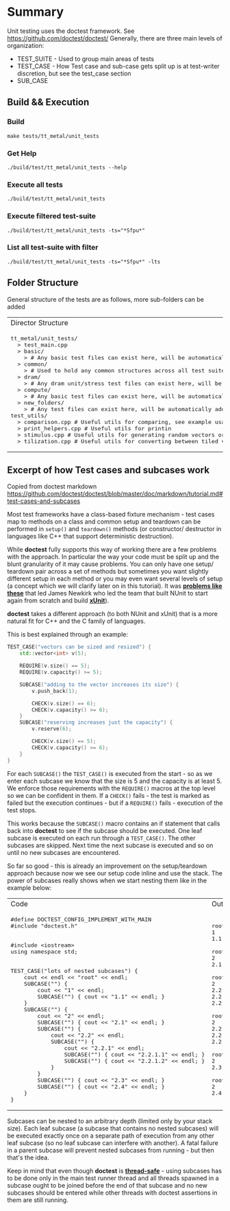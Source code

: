 # Summary
Unit testing uses the doctest framework.  See https://github.com/doctest/doctest/
Generally, there are three main levels of organization:  
*  TEST_SUITE - Used to group main areas of tests
*  TEST_CASE - How Test case and sub-case gets split up is at test-writer discretion, but see the test_case section 
*  SUB_CASE


## Build && Execution
### Build
`make tests/tt_metal/unit_tests`
### Get Help
`./build/test/tt_metal/unit_tests --help`
### Execute all tests
`./build/test/tt_metal/unit_tests`
### Execute filtered test-suite
`./build/test/tt_metal/unit_tests -ts="*Sfpu*"`
### List all test-suite with filter
`./build/test/tt_metal/unit_tests -ts="*Sfpu*" -lts`

## Folder Structure
General structure of the tests are as follows, more sub-folders can be added
<table><tr><td>
Director Structure
</td></tr><td>
<pre lang="">
tt_metal/unit_tests/
&nbsp;&nbsp;> test_main.cpp
&nbsp;&nbsp;> basic/
&nbsp;&nbsp;&nbsp;&nbsp;> # Any basic test files can exist here, will be automatically added to test_main
&nbsp;&nbsp;> common/
&nbsp;&nbsp;&nbsp;&nbsp;> # Used to hold any common structures across all test suites like fixtures
&nbsp;&nbsp;> dram/
&nbsp;&nbsp;&nbsp;&nbsp;> # Any dram unit/stress test files can exist here, will be automatically added to test_main
&nbsp;&nbsp;> compute/
&nbsp;&nbsp;&nbsp;&nbsp;> # Any basic test files can exist here, will be automatically added to test_main
&nbsp;&nbsp;> new_folders/
&nbsp;&nbsp;&nbsp;&nbsp;> # Any test files can exist here, will be automatically added to test_main
test_utils/
&nbsp;&nbsp;> comparison.cpp # Useful utils for comparing, see example usages in unit tests
&nbsp;&nbsp;> print_helpers.cpp # Useful utils for printin
&nbsp;&nbsp;> stimulus.cpp # Useful utils for generating random vectors or specific vectors, see example usages in unit tests
&nbsp;&nbsp;> tilization.cpp # Useful utils for converting between tiled vectors or not, see example usages in unit tests
</td></tr></table>

## Excerpt of how Test cases and subcases work 
Copied from doctest markdown https://github.com/doctest/doctest/blob/master/doc/markdown/tutorial.md#test-cases-and-subcases

Most test frameworks have a class-based fixture mechanism - test cases map to methods on a class and common setup and teardown can be performed in ```setup()``` and ```teardown()``` methods (or constructor/ destructor in languages like C++ that support deterministic destruction).

While **doctest** fully supports this way of working there are a few problems with the approach. In particular the way your code must be split up and the blunt granularity of it may cause problems. You can only have one setup/ teardown pair across a set of methods but sometimes you want slightly different setup in each method or you may even want several levels of setup (a concept which we will clarify later on in this tutorial). It was [**problems like these**](http://jamesnewkirk.typepad.com/posts/2007/09/why-you-should-.html) that led James Newkirk who led the team that built NUnit to start again from scratch and build [**xUnit**](http://jamesnewkirk.typepad.com/posts/2007/09/announcing-xuni.html)).

**doctest** takes a different approach (to both NUnit and xUnit) that is a more natural fit for C++ and the C family of languages.

This is best explained through an example:

```c++
TEST_CASE("vectors can be sized and resized") {
    std::vector<int> v(5);

    REQUIRE(v.size() == 5);
    REQUIRE(v.capacity() >= 5);

    SUBCASE("adding to the vector increases its size") {
        v.push_back(1);

        CHECK(v.size() == 6);
        CHECK(v.capacity() >= 6);
    }
    SUBCASE("reserving increases just the capacity") {
        v.reserve(6);

        CHECK(v.size() == 5);
        CHECK(v.capacity() >= 6);
    }
}
```

For each ```SUBCASE()``` the ```TEST_CASE()``` is executed from the start - so as we enter each subcase we know that the size is 5 and the capacity is at least 5. We enforce those requirements with the ```REQUIRE()``` macros at the top level so we can be confident in them. If a ```CHECK()``` fails - the test is marked as failed but the execution continues - but if a ```REQUIRE()``` fails - execution of the test stops.

This works because the ```SUBCASE()``` macro contains an if statement that calls back into **doctest** to see if the subcase should be executed. One leaf subcase is executed on each run through a ```TEST_CASE()```. The other subcases are skipped. Next time the next subcase is executed and so on until no new subcases are encountered.

So far so good - this is already an improvement on the setup/teardown approach because now we see our setup code inline and use the stack. The power of subcases really shows when we start nesting them like in the example below:

<table><tr><td>
Code
</td><td>
Output
</td></tr><tr><td>
<pre lang="c++">
#define DOCTEST_CONFIG_IMPLEMENT_WITH_MAIN
#include "doctest.h"
<br>
#include &lt;iostream&gt;
using namespace std;
<br>
TEST_CASE("lots of nested subcases") {
&nbsp;&nbsp;&nbsp;&nbsp;cout << endl << "root" << endl;
&nbsp;&nbsp;&nbsp;&nbsp;SUBCASE("") {
&nbsp;&nbsp;&nbsp;&nbsp;&nbsp;&nbsp;&nbsp;&nbsp;cout << "1" << endl;
&nbsp;&nbsp;&nbsp;&nbsp;&nbsp;&nbsp;&nbsp;&nbsp;SUBCASE("") { cout << "1.1" << endl; }
&nbsp;&nbsp;&nbsp;&nbsp;}
&nbsp;&nbsp;&nbsp;&nbsp;SUBCASE("") {   
&nbsp;&nbsp;&nbsp;&nbsp;&nbsp;&nbsp;&nbsp;&nbsp;cout << "2" << endl;
&nbsp;&nbsp;&nbsp;&nbsp;&nbsp;&nbsp;&nbsp;&nbsp;SUBCASE("") { cout << "2.1" << endl; }
&nbsp;&nbsp;&nbsp;&nbsp;&nbsp;&nbsp;&nbsp;&nbsp;SUBCASE("") {
&nbsp;&nbsp;&nbsp;&nbsp;&nbsp;&nbsp;&nbsp;&nbsp;&nbsp;&nbsp;&nbsp;&nbsp;cout << "2.2" << endl;
&nbsp;&nbsp;&nbsp;&nbsp;&nbsp;&nbsp;&nbsp;&nbsp;&nbsp;&nbsp;&nbsp;&nbsp;SUBCASE("") {
&nbsp;&nbsp;&nbsp;&nbsp;&nbsp;&nbsp;&nbsp;&nbsp;&nbsp;&nbsp;&nbsp;&nbsp;&nbsp;&nbsp;&nbsp;&nbsp;cout << "2.2.1" << endl;
&nbsp;&nbsp;&nbsp;&nbsp;&nbsp;&nbsp;&nbsp;&nbsp;&nbsp;&nbsp;&nbsp;&nbsp;&nbsp;&nbsp;&nbsp;&nbsp;SUBCASE("") { cout << "2.2.1.1" << endl; }
&nbsp;&nbsp;&nbsp;&nbsp;&nbsp;&nbsp;&nbsp;&nbsp;&nbsp;&nbsp;&nbsp;&nbsp;&nbsp;&nbsp;&nbsp;&nbsp;SUBCASE("") { cout << "2.2.1.2" << endl; }
&nbsp;&nbsp;&nbsp;&nbsp;&nbsp;&nbsp;&nbsp;&nbsp;&nbsp;&nbsp;&nbsp;&nbsp;}
&nbsp;&nbsp;&nbsp;&nbsp;&nbsp;&nbsp;&nbsp;&nbsp;}
&nbsp;&nbsp;&nbsp;&nbsp;&nbsp;&nbsp;&nbsp;&nbsp;SUBCASE("") { cout << "2.3" << endl; }
&nbsp;&nbsp;&nbsp;&nbsp;&nbsp;&nbsp;&nbsp;&nbsp;SUBCASE("") { cout << "2.4" << endl; }
&nbsp;&nbsp;&nbsp;&nbsp;}
}
</pre>
</td><td width="400">
<pre lang="">
root
1
1.1<br>
root
2
2.1<br>
root
2
2.2
2.2.1
2.2.1.1<br>
root
2
2.2
2.2.1
2.2.1.2<br>
root
2
2.3<br>
root
2
2.4
</pre>
</td></tr></table>

Subcases can be nested to an arbitrary depth (limited only by your stack size). Each leaf subcase (a subcase that contains no nested subcases) will be executed exactly once on a separate path of execution from any other leaf subcase (so no leaf subcase can interfere with another). A fatal failure in a parent subcase will prevent nested subcases from running - but then that's the idea.

Keep in mind that even though **doctest** is [**thread-safe**](faq.md#is-doctest-thread-aware) - using subcases has to be done only in the main test runner thread and all threads spawned in a subcase ought to be joined before the end of that subcase and no new subcases should be entered while other threads with doctest assertions in them are still running.

